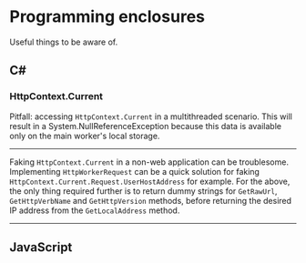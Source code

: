 # Programming enclosures  

Useful things to be aware of.
			
## C#

### HttpContext.Current

Pitfall: accessing `HttpContext.Current` in a multithreaded scenario.
This will result in a System.NullReferenceException because this data is available only on the main worker's local storage.
___
	
Faking `HttpContext.Current` in a non-web application can be troublesome.
Implementing `HttpWorkerRequest` can be a quick solution for faking `HttpContext.Current.Request.UserHostAddress` for example.
For the above, the only thing required further is to return dummy strings for `GetRawUrl`, `GetHttpVerbName` and `GetHttpVersion` methods, before returning the desired IP address from the `GetLocalAddress` method.
___


## JavaScript
		
	
